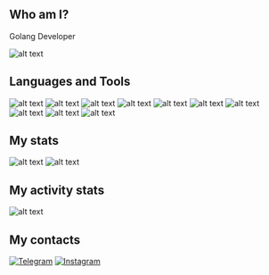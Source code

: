 ## Who am I?
Golang Developer

![alt text](https://komarev.com/ghpvc/?username=en7ka&color=ff69b4)

## Languages and Tools
![alt text](https://img.shields.io/badge/go-%2300ADD8.svg?style=for-the-badge&logo=go&logoColor=white)
![alt text](https://img.shields.io/badge/postgres-%23316192.svg?style=for-the-badge&logo=postgresql&logoColor=white)
![alt text](https://img.shields.io/badge/mysql-%2300f.svg?style=for-the-badge&logo=mysql&logoColor=white)
![alt text](https://img.shields.io/badge/redis-%23DD0031.svg?style=for-the-badge&logo=redis&logoColor=white)
![alt text](https://img.shields.io/badge/Apache%20Kafka-231F20?style=for-the-badge&logo=apache-kafka&logoColor=white)
![alt text](https://img.shields.io/badge/docker-%230db7ed.svg?style=for-the-badge&logo=docker&logoColor=white)
![alt text](https://img.shields.io/badge/kubernetes-%23326ce5.svg?style=for-the-badge&logo=kubernetes&logoColor=white)
![alt text](https://img.shields.io/badge/git-%23F05033.svg?style=for-the-badge&logo=git&logoColor=white)
![alt text](https://img.shields.io/badge/gitlab-%23181717.svg?style=for-the-badge&logo=gitlab&logoColor=white)
![alt text](https://img.shields.io/badge/grafana-%23F46800.svg?style=for-the-badge&logo=grafana&logoColor=white)

## My stats
![alt text](https://github-readme-stats.vercel.app/api/top-langs/?username=en7ka&theme=tokyonight&count_private=true&layout=donut)
![alt text](https://github-readme-stats.vercel.app/api?username=en7ka&show_icons=true&theme=tokyonight)

## My activity stats
![alt text](https://github-readme-stats.vercel.app/api/wakatime?username=en7ka&show_icons=true&theme=tokyonight&count_private=true&layout=compact)
## My contacts
[![Telegram](https://img.shields.io/badge/Telegram-26A5E4?style=for-the-badge&logo=telegram&logoColor=white)](https://t.me/en9ka)
[![Instagram](https://img.shields.io/badge/Instagram-%23E4405F.svg?style=for-the-badge&logo=Instagram&logoColor=white)](https://instagram.com/damei.enik)
